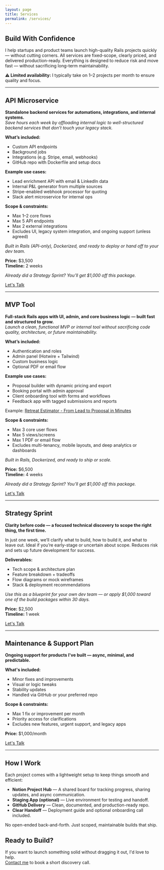 ```yaml
---
layout: page
title: Services
permalink: /services/
---
```


<h2>Build With Confidence</h2>

<p>I help startups and product teams launch high-quality Rails projects quickly — without cutting corners. All services are fixed-scope, clearly priced, and delivered production-ready. Everything is designed to reduce risk and move fast — without sacrificing long-term maintainability.</p>

<p><strong>⚠️ Limited availability:</strong> I typically take on 1–2 projects per month to ensure quality and focus.</p> <!-- ADDED -->

<hr class="section-divider">

<h2 id="api-microservice">API Microservice</h2>

<p><strong>Standalone backend services for automations, integrations, and internal systems.</strong><br>
<em>Save hours each week by offloading internal logic to well-structured backend services that don’t touch your legacy stack.</em></p>

<p class="list-header"><strong>What’s included:</strong></p>
<ul>
    <li>Custom API endpoints</li>
    <li>Background jobs</li>
    <li>Integrations (e.g. Stripe, email, webhooks)</li>
    <li>GitHub repo with Dockerfile and setup docs</li>
</ul>

<p class="list-header"><strong>Example use cases:</strong></p>
<ul>
    <li>Lead enrichment API with email & LinkedIn data</li>
    <li>Internal P&L generator from multiple sources</li>
    <li>Stripe-enabled webhook processor for quoting</li>
    <li>Slack alert microservice for internal ops</li>
</ul>

<p class="list-header"><strong>Scope &amp; constraints:</strong></p>
<ul>
    <li>Max 1–2 core flows</li>
    <li>Max 5 API endpoints</li>
    <li>Max 2 external integrations</li>
    <li>Excludes UI, legacy system integration, and ongoing support (unless agreed)</li>
</ul>

<p><em>Built in Rails (API-only), Dockerized, and ready to deploy or hand off to your dev team.</em></p>

<p><strong>Price:</strong> $3,500<br>
<strong>Timeline:</strong> 2 weeks</p>

<p><em>Already did a Strategy Sprint? You’ll get $1,000 off this package.</em></p> <!-- ADDED -->

<a href="#" onclick="Calendly.initPopupWidget({url: 'https://calendly.com/magnusremoe/new-meeting'}); return false;" class="cta-button">
  Let's Talk
</a>

<hr class="section-divider">

<h2 id="mvp-tool">MVP Tool</h2>

<p><strong>Full-stack Rails apps with UI, admin, and core business logic — built fast and structured to grow.</strong><br>
<em>Launch a clean, functional MVP or internal tool without sacrificing code quality, architecture, or future maintainability.</em></p>

<p class="list-header"><strong>What’s included:</strong></p>
<ul>
    <li>Authentication and roles</li>
    <li>Admin panel (Hotwire + Tailwind)</li>
    <li>Custom business logic</li>
    <li>Optional PDF or email flow</li>
</ul>

<p class="list-header"><strong>Example use cases:</strong></p>
<ul>
    <li>Proposal builder with dynamic pricing and export</li>
    <li>Booking portal with admin approval</li>
    <li>Client onboarding tool with forms and workflows</li>
    <li>Feedback app with tagged submissions and reports</li>
</ul>

<div class="notice">
    Example: <a href="/use_cases/retreat-estimator">Retreat Estimator - From Lead to Proposal in Minutes</a>
</div>

<p class="list-header"><strong>Scope &amp; constraints:</strong></p>
<ul>
    <li>Max 3 core user flows</li>
    <li>Max 5 views/screens</li>
    <li>Max 1 PDF or email flow</li>
    <li>Excludes multi-tenancy, mobile layouts, and deep analytics or dashboards</li>
</ul>

<p><em>Built in Rails, Dockerized, and ready to ship or scale.</em></p>

<p><strong>Price:</strong> $6,500<br>
<strong>Timeline:</strong> 4 weeks</p>

<p><em>Already did a Strategy Sprint? You’ll get $1,000 off this package.</em></p> <!-- ADDED -->

<a href="#" onclick="Calendly.initPopupWidget({url: 'https://calendly.com/magnusremoe/new-meeting'}); return false;" class="cta-button">
  Let's Talk
</a>

<hr class="section-divider">

<h2 id="strategy-sprint">Strategy Sprint</h2>

<p><strong>Clarity before code — a focused technical discovery to scope the right thing, the first time.</strong></p>
<p>In just one week, we’ll clarify what to build, how to build it, and what to leave out. Ideal if you’re early-stage or uncertain about scope. Reduces risk and sets up future development for success.</p>

<p class="list-header"><strong>Deliverables:</strong></p>
<ul>
    <li>Tech scope & architecture plan</li>
    <li>Feature breakdown + tradeoffs</li>
    <li>Flow diagrams or mock wireframes</li>
    <li>Stack & deployment recommendations</li>
</ul>

<p><em>Use this as a blueprint for your own dev team — or apply $1,000 toward one of the build packages within 30 days.</em></p> <!-- ADDED -->

<p><strong>Price:</strong> $2,500<br>
<strong>Timeline:</strong> 1 week</p>

<a href="#" onclick="Calendly.initPopupWidget({url: 'https://calendly.com/magnusremoe/new-meeting'}); return false;" class="cta-button">
  Let's Talk
</a>

<hr class="section-divider">

<h2 id="maintenance--support-plan">Maintenance &amp; Support Plan</h2>

<p><strong>Ongoing support for products I've built — async, minimal, and predictable.</strong></p>

<p class="list-header"><strong>What's included:</strong></p>
<ul>
    <li>Minor fixes and improvements</li>
    <li>Visual or logic tweaks</li>
    <li>Stability updates</li>
    <li>Handled via GitHub or your preferred repo</li>
</ul>

<p class="list-header"><strong>Scope &amp; constraints:</strong></p>
<ul>
    <li>Max 1 fix or improvement per month</li>
    <li>Priority access for clarifications</li>
    <li>Excludes new features, urgent support, and legacy apps</li>
</ul>

<p><strong>Price:</strong> $1,000/month</p>

<a href="#" onclick="Calendly.initPopupWidget({url: 'https://calendly.com/magnusremoe/new-meeting'}); return false;" class="cta-button">
  Let's Talk
</a>

<hr class="section-divider">

<h2 id="how-i-work">How I Work</h2>

<p class="list-header">Each project comes with a lightweight setup to keep things smooth and efficient:</p>

<ul>
    <li><strong>Notion Project Hub</strong> — A shared board for tracking progress, sharing updates, and async communication.</li>
    <li><strong>Staging App (optional)</strong> — Live environment for testing and handoff.</li>
    <li><strong>GitHub Delivery</strong> — Clean, documented, and production-ready repo.</li>
    <li><strong>Clear Handoff</strong> — Deployment guide and optional onboarding call included.</li>
</ul>

<p>No open-ended back-and-forth. Just scoped, maintainable builds that ship.</p>

<h2>Ready to Build?</h2>

<p>If you want to launch something solid without dragging it out, I'd love to help.<br>
<a href="mailto:mremoe@gmail.com">Contact me</a> to book a short discovery call.</p>
